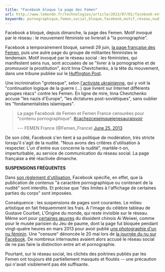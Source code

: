 ```yaml
---
title: "Facebook bloque la page des Femen"
url: http://www.lemonde.fr/technologies/article/2013/07/01/facebook-entbloque-la-page-des-femen_3439750_651865.html
keywords: pornographique,femen,social,bloque,facebook,motif,réseau,nudité,page,mouvement,nu
---
```

Facebook a bloqué, depuis dimanche, la page des Femen. Motif invoqué par le réseau : le mouvement féministe se livrerait à \"la pornographie\".

Facebook a temporairement bloqué, samedi 29 juin, [la page française des Femen](https://www.facebook.com/francefemen), puis une autre page du groupe de militantes féministes le lendemain. Motif invoqué par le réseau social : les féministes, qui manifestent seins nus, sont accusées de se \"livrer à la pornographie et de promouvoir la prostitution\", écrit Inna Chevtchenko, à la tête du mouvement, dans une tribune publiée sur le [Huffington Post](http://www.huffingtonpost.fr/inna-schevchenko/zuckerberg-femen-pornographie_b_3527066.html). 

Une incrimination \"grotesque\", selon [l\'activiste ukrainienne](http://next.liberation.fr/sexe/2012/09/17/inna-shevchenko-un-esprit-sein_846924), qui y voit la \"continuation logique de la guerre (\...) que livrent sur Internet différents groupes réacs\" contre les Femen. En ligne de mire, Inna Chevtchenko accuse \"les nazis d\'Europe\", \"les dictatures post-soviétiques\", sans oublier les \"fondamentalistes islamiques\".

> La page Facebook de Femen et Femen France censurées pour \"contenu pornographique\". [\#cachezceseinquejenesauraisvoir](https://twitter.com/search?q=%23cachezceseinquejenesauraisvoir&src=hash)
>
> --- FEMEN France (\@Femen\_France) [June 25, 2013](https://twitter.com/Femen_France/statuses/349474212081180673)

De son côté, Facebook s\'en tient à sa politique de modération, très stricte lorsqu\'il s\'agit de la nudité. \"Nous avons des critères d\'utilisation à respecter. L\'un d\'entre eux concerne la nudité\", martèle-t-on, imperturbable, au service de communication du réseau social. La page française a été réactivée dimanche.

**SUSPENSIONS FRÉQUENTES**

Dans [son règlement d\'utilisation](https://www.facebook.com/legal/terms?locale=fr_FR), Facebook spécifie, en effet, que la publication de contenus \"à caractère pornographique ou contenant de la nudité\" sont interdits. Et précise que \"des limites à l\'affichage de certaines parties du corps\" sont imposées.

Conséquence : les suspensions de pages sont courantes. Le milieu artistique en fait fréquemment les frais. A l\'image du célèbre tableau de Gustave Courbet, L\'Origine du monde, qui reste invisible sur le réseau. Même sort pour [certaines œuvres](http://www.lemonde.fr/asie-pacifique/article/2011/11/22/la-photo-d-ai-weiwei-nu-fait-des-emules-sur-internet_1607307_3216.html) du dissident chinois Ai Weiwei, comme pour le musée parisien du Jeu de paume, dont la page fut bloquée pendant vingt-quatre heures en mars 2013 pour avoir publié [une photographie d\'un nu féminin](http://www.metronews.fr/paris/le-musee-du-jeu-de-paume-exclu-de-facebook-pour-avoir-poste-une-photographie-de-seins/mmcf!GVrOVzS1dEEI/). Une \"censure\" dénoncée le 20 mai lors de [la journée du nu sur Facebook](http://www.huffingtonpost.fr/2013/05/20/journee-nu-facebook-censure-art_n_3305610.html). De nombreux internautes avaient alors accusé le réseau social de ne pas faire la distinction entre art et pornographie.

Pourtant, sur le réseau social, les clichés des poitrines publiés par les Femen ont toujours été partiellement masqués et floutés -- une précaution qui n\'avait visiblement pas été suffisante.
